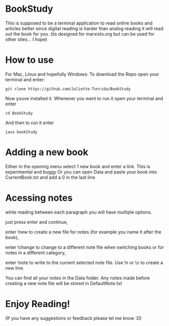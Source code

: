 # BookStudy
This is supposed to be a terminal application to read online books and articles better since digital reading is harder than analog reading it will read out the book for you. (its designed for marxists.org but can be used for other sites... I hope)


# How to use

For Mac, Linux and hopefully Windows:
  To download the Repo open your terminal and enter:
  
  `git clone https://github.com/Juliette-Tunrida/BookStudy`
  
   Now youve installed it. Whenever you want to run it open your terminal and enter
   
  `cd BookStudy`
  
  And then to run it enter
  
  `java bookStudy`
  

# Adding a new book

Either in the opening menu select 1 new book and enter a link. This is experimental and buggy
Or you can open Data and paste your book into CurrentBook.txt and add a 0 in the last line

# Acessing notes

while reading between each paragraph you will have multiple options.

just press enter and continue,

enter !new <name> to create a new file for notes (for example you name it after the book),
  
enter !change to change to a different note file when switching books or for notes in a different category,

enter !note <text> to write to the current selected note file. Use !n or \n to create a new line.
  
You can find all your notes in the Data folder. Any notes made before creating a new note file will be stored in DefaultNote.txt

# Enjoy Reading! 

(If you have any suggestions or feedback please let me know :D)
